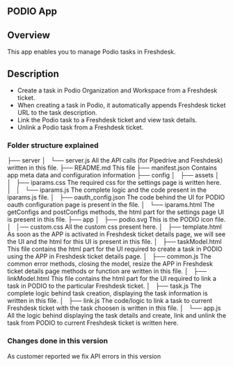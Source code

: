 ## PODIO App

## Overview
This app enables you to manage Podio tasks in Freshdesk.

## Description
* Create a task in Podio Organization and Workspace from a Freshdesk ticket.
* When creating a task in Podio, it automatically appends Freshdesk ticket URL to the task description.
* Link the Podio task to a Freshdesk ticket and view task details.
* Unlink a Podio task from a Freshdesk ticket.

### Folder structure explained


├── server
│   └── server.js		All the API calls (for Pipedrive and Freshdesk) written in this file.
├── README.md			This file
├── manifest.json		Contains app meta data and configuration information
├── config
│   ├── assets
│   │   ├── iparams.css		The required css for the settings page is written here.
│   │   └── iparams.js		The complete logic and the code present in the iparams.js file.
│   ├── oauth_config.json	The code behind the UI for PODIO oauth configuration page is present in the file.
│   └── iparams.html		The getConfigs and postConfigs methods, the html part for the settings page UI is present in this file.
├── app
│   ├── podio.svg		This is the PODIO icon file.
│   │── custom.css		All the custom css present here.
│   ├── template.html		As soon as the APP is activated in Freshdesk ticket details page, we will see the UI and the html for this UI is 					present in this file.
│   ├── taskModel.html		This file contains the html part for the UI required to create a task in PODIO using the APP in Freshdesk ticket 					details page.
│   ├── common.js		The common error methods, closing the model, resize the APP in Freshdesk ticket details page methods or function are 					written in this file.
│   ├── linkModel.html		This file contains the html part for the UI required to link a task in PODIO to the particular Freshdesk ticket.
│   ├── task.js			The complete logic behind task creation, displaying the task information is written in this file.
│   ├── link.js			The code/logic to link a task to current Freshdesk ticket with the task choosen is written in this file.
│   └── app.js			All the logic behind displaying the task details and create, link and unlink the task from PODIO to current Freshdesk 					ticket is written here.

### Changes done in this version

As customer reported we fix API errors in this version
